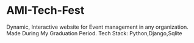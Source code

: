 # AMI-Tech-Fest
Dynamic, Interactive website for Event management in any organization. 
Made During My Graduation Period.
Tech Stack: Python,Django,Sqlite
